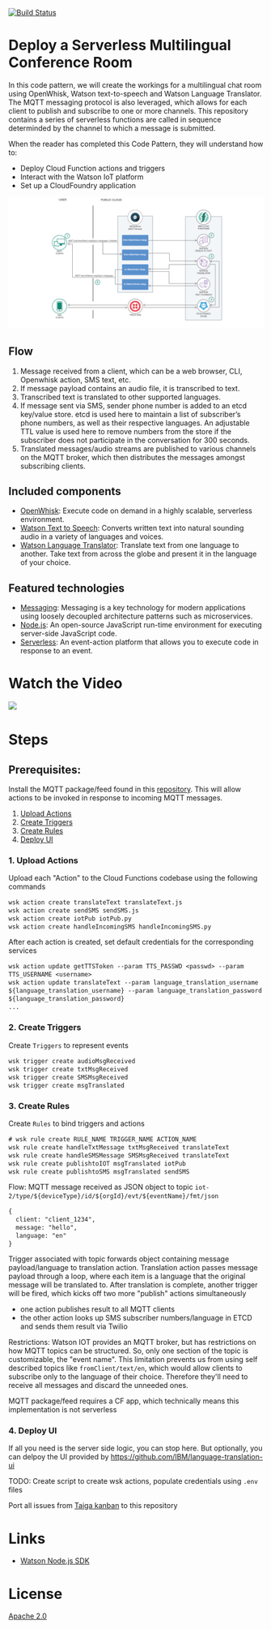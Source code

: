 [![Build Status](https://travis-ci.org/IBM/serverless-language-translation.svg?branch=master)](https://travis-ci.org/IBM/serverless-language-translation)

# Deploy a Serverless Multilingual Conference Room

In this code pattern, we will create the workings for a multilingual chat room using OpenWhisk, Watson text-to-speech and Watson Language Translator.  The MQTT messaging protocol is also leveraged, which allows for each client to publish and subscribe to one or more channels.  This repository contains a series of serverless functions are called in sequence determinded by the channel to which a message is submitted.  

When the reader has completed this Code Pattern, they will understand how to:

* Deploy Cloud Function actions and triggers
* Interact with the Watson IoT platform
* Set up a CloudFoundry application

![Architecture](/doc/source/images/architecture.png)

## Flow

1. Message received from a client, which can be a web browser, CLI, Openwhisk action, SMS text, etc.
2. If message payload contains an audio file, it is transcribed to text.
3. Transcribed text is translated to other supported languages.
4. If message sent via SMS, sender phone number is added to an etcd key/value store. etcd is used here to maintain a list of subscriber’s phone numbers, as well as their respective languages. An adjustable TTL value is used here to remove numbers from the store if the subscriber does not participate in the conversation for 300 seconds.
5. Translated messages/audio streams are published to various channels on the MQTT broker, which then distributes the messages amongst subscribing clients.

## Included components

* [OpenWhisk](https://console.ng.bluemix.net/openwhisk): Execute code on demand in a highly scalable, serverless environment.
* [Watson Text to Speech](https://www.ibm.com/watson/developercloud/text-to-speech.html): Converts written text into natural sounding audio in a variety of languages and voices.
* [Watson Language Translator](https://www.ibm.com/watson/services/language-translator/): Translate text from one language to another. Take text from across the globe and present it in the language of your choice.

## Featured technologies

* [Messaging](https://developer.ibm.com/messaging/message-hub/): Messaging is a key technology for modern applications using loosely decoupled architecture patterns such as microservices.
* [Node.js](https://nodejs.org/): An open-source JavaScript run-time environment for executing server-side JavaScript code.
* [Serverless](https://www.ibm.com/cloud-computing/bluemix/openwhisk): An event-action platform that allows you to execute code in response to an event.

# Watch the Video
[![](http://img.youtube.com/vi/eXY0uh_SeKs/0.jpg)](https://www.youtube.com/watch?v=eXY0uh_SeKs)

# Steps

## Prerequisites:
Install the MQTT package/feed found in this [repository](https://github.com/krook/openwhisk-package-mqtt-watson). This will allow actions to be invoked in response to incoming MQTT messages.

1. [Upload Actions](#1-upload-actions)
2. [Create Triggers](#2-create-triggers)
3. [Create Rules](#3-create-rules)
4. [Deploy UI](#4-deploy-ui)

### 1. Upload Actions
Upload each "Action" to the Cloud Functions codebase using the following commands
```
wsk action create translateText translateText.js
wsk action create sendSMS sendSMS.js
wsk action create iotPub iotPub.py
wsk action create handleIncomingSMS handleIncomingSMS.py
```

After each action is created, set default credentials for the corresponding services
```
wsk action update getTTSToken --param TTS_PASSWD <passwd> --param TTS_USERNAME <username>
wsk action update translateText --param language_translation_username ${language_translation_username} --param language_translation_password ${language_translation_password}
...
```

### 2. Create Triggers
Create `Triggers` to represent events
```
wsk trigger create audioMsgReceived
wsk trigger create txtMsgReceived
wsk trigger create SMSMsgReceived
wsk trigger create msgTranslated
```
### 3. Create Rules
Create `Rules` to bind triggers and actions
```
# wsk rule create RULE_NAME TRIGGER_NAME ACTION_NAME
wsk rule create handleTxtMessage txtMsgReceived translateText
wsk rule create handleSMSMessage SMSMsgReceived translateText
wsk rule create publishtoIOT msgTranslated iotPub
wsk rule create publishtoSMS msgTranslated sendSMS
```

Flow:
MQTT message received as JSON object to topic `iot-2/type/${deviceType}/id/${orgId}/evt/${eventName}/fmt/json`
```
{
  client: "client_1234",
  message: "hello",
  language: "en"
}
```

Trigger associated with topic forwards object containing message payload/language to translation action.
Translation action passes message payload through a loop, where each item is a language that the original message will be translated to. After translation is complete, another trigger will be fired, which kicks off two more "publish" actions simultaneously
  - one action publishes result to all MQTT clients
  - the other action looks up SMS subscriber numbers/language in ETCD and sends them result via Twilio


Restrictions:
Watson IOT provides an MQTT broker, but has restrictions on how MQTT topics can be structured. So, only one section of the topic is customizable, the "event name". This limitation prevents us from using self described topics like `fromClient/text/en`, which would allow clients to subscribe only to the language of their choice. Therefore they'll need to receive all messages and discard the unneeded ones.

MQTT package/feed requires a CF app, which technically means this implementation is not serverless

### 4. Deploy UI

If all you need is the server side logic, you can stop here.  But optionally, you can delpoy the UI provided by https://github.com/IBM/language-translation-ui

TODO:
Create script to create wsk actions, populate credentials using `.env` files

Port all issues from [Taiga kanban](https://tree.taiga.io/project/kalonb91-lang/) to this repository

# Links
* [Watson Node.js SDK](https://github.com/watson-developer-cloud/node-sdk)

# License
[Apache 2.0](LICENSE)
